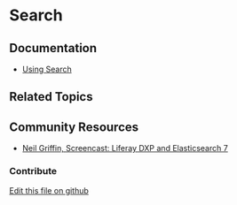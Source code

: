 # Search

## Documentation

* [Using Search](https://learn.liferay.com/dxp/latest/en/using-search.html)

## Related Topics


## Community Resources

* [Neil Griffin, Screencast: Liferay DXP and Elasticsearch 7](https://liferay.dev/blogs/-/blogs/screencast-liferay-dxp-and-elasticsearch-7)

### Contribute

[Edit this file on github](https://github.com/olafk/controlpanel-documentation-docs/blob/master/md/74en/com_liferay_portal_search_admin_web_portlet_SearchAdminPortlet/connections.md)

